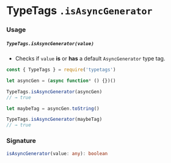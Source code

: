 # TypeTags `.isAsyncGenerator`

### Usage

##### `TypeTags.isAsyncGenerator(value)`

- Checks if `value` **is** or **has** a default `AsyncGenerator` type tag.

```js
const { TypeTags } = require('typetags')

let asyncGen = (async function* () {})()

TypeTags.isAsyncGenerator(asyncGen)
// → true

let maybeTag = asyncGen.toString()

TypeTags.isAsyncGenerator(maybeTag)
// → true
```

### Signature

```ts
isAsyncGenerator(value: any): boolean
```
